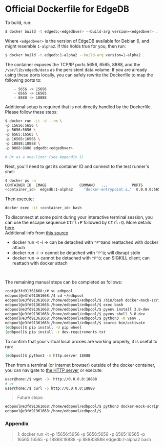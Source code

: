 Official Dockerfile for EdgeDB
==============================

To build, run:

```bash
$ docker build -t edgedb:<edgedbver> --build-arg version=<edgedbver> .
```

Where `<edgedbver>` is the version of EdgeDB available for Debian 9, and
might resemble `1-alpha2`. If this holds true for you, then run:

```bash
$ docker build -t edgedb:1-alpha2 --build-arg version=1-alpha2 .
```

The container exposes the TCP/IP ports 5656, 6565, 8888, and the `/var/lib/edgedb/data`
as the persistent data volume. If you are already using these ports locally,
you can safely rewrite the Dockerfile to map the following ports to:
```
    - 5656 -> 15656
    - 6565 -> 16565
    - 8888 -> 18888
```

Additional setup is required that is not directly handled by the Dockerfile. Please
follow these steps:

```bash
$ docker run -it -d --rm \
-p 15656:5656 \
-p 5656:5656 \
-p 6565:16565 \
-p 16565:16565 \
-p 18888:18888 \
-p 8888:8888 edgedb:<edgedbver>

# Or as a one-liner (see Appendix 1)
```

Next, you'll need to get its container ID and connect to the test runner's shell
```bash
$ docker ps -a
CONTAINER ID  IMAGE               COMMAND   ...           PORTS                       NAMES
<container_id>  edgedb:1-alpha2     "docker-entrypoint.s…"  0.0.0.0:5656->5656/tcp,...  competent_panini
```
Then execute:
```bash
docker exec -it <container_id> bash
```
To disconnect at some point during your interactive terminal session, you can use the escape sequence
<kbd>Ctrl</kbd>+<kbd>P</kbd> followed by <kbd>Ctrl</kbd>+<kbd>Q</kbd>. More details [here](https://docs.docker.com/engine/reference/commandline/attach/).
<br />
Additional info from [this source](https://groups.google.com/forum/#!msg/docker-user/nWXAnyLP9-M/kbv-FZpF4rUJ)
 * docker run -t -i → can be detached with `^P^Q`and reattached with docker attach
 * docker run -i → cannot be detached with `^P^Q`; will disrupt stdin
 * docker run → cannot be detached with `^P^Q`; can SIGKILL client; can reattach with docker attach
<br />

The remaining manual steps can be completed as follows:

```bash
root@e3fd91361668:/# su edbpool 
edbpool@e3fd91361668:/$ cd ~/edbpool
edbpool@e3fd91361668:/home/edbpool/edbpool/$ /bin/bash docker-mock-scripts/phase_1/pyenv_installer.sh
edbpool@e3fd91361668:/home/edbpool/edbpool/$ exec bash
edbpool@e3fd91361668:/home/edbpool/edbpool/$ pyenv install 3.8-dev
edbpool@e3fd91361668:/home/edbpool/edbpool/$ pyenv shell 3.8-dev
edbpool@e3fd91361668:/home/edbpool/edbpool/$ python3 -m venv .
edbpool@e3fd91361668:/home/edbpool/edbpool/$ source bin/activate
(edbpool)$ pip install -U pip wheel
(edbpool)$ pip install -r dev-requirements.txt
```

To confirm that your virtual local proxies are working properly, it is useful to run:

```bash
(edbpool)$ python3 -m http.server 18888
```

Then from a terminal (or internet browser) outside of the docker container, you can navigate to 
[the HTTP server](http://0.0.0.0:18888) or execute:

```bash
user@home:/$ wget -O- http://0.0.0.0:18888
# or
user@home:/$ curl -6 http://0.0.0.0:18888
```

> Future steps:

```bash
edbpool@e3fd91361668:/home/edbpool/edbpool/$ python3 docker-mock-scripts/phase_2/rpc-server.py "docker-mock-scripts/config.json"
edbpool@e3fd91361668:/home/edbpool/edbpool/$ 
```

### Appendix
> 1: docker run -it -p 15656:5656 -p 5656:5656 -p 6565:16565 -p 16565:16565 -p 18888:18888 -p 8888:8888 edgedb:1-alpha2 bash
<!--
### Markup Junk
edbpool@e3fd91361668:/home/edbpool/edbpool/$ 
edbpool@e3fd91361668:/home/edbpool/edbpool/$ 
edbpool@e3fd91361668:/home/edbpool/edbpool/$ 


-->
